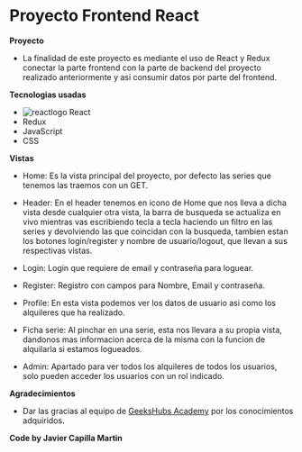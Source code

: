 # Proyecto Frontend React
**Proyecto**
- La finalidad de este proyecto es mediante el uso de React y Redux conectar la parte frontend con la parte de backend del proyecto realizado anteriormente y asi consumir datos por parte del frontend.

**Tecnologias usadas**
- <img src="./assets/icons8-reaccionar" alt="reactlogo"/> React
- Redux
- JavaScript
- CSS

**Vistas**
- Home: Es la vista principal del proyecto, por defecto las series que tenemos las traemos con un GET.

- Header: En el header tenemos en icono de Home que nos lleva a dicha vista desde cualquier otra vista, la barra de busqueda se actualiza en vivo mientras vas escribiendo tecla a tecla haciendo un filtro en las series y devolviendo las que coincidan con la busqueda, tambien estan los botones login/register y nombre de usuario/logout, que llevan a sus respectivas vistas.

- Login: Login que requiere de email y contraseña para loguear.

- Register: Registro con campos para Nombre, Email y contraseña.

- Profile: En esta vista podemos ver los datos de usuario asi como los alquileres que ha realizado.

- Ficha serie: Al pinchar en una serie, esta nos llevara a su propia vista, dandonos mas informacion acerca de la misma con la funcion de alquilarla si estamos logueados.

- Admin: Apartado para ver todos los alquileres de todos los usuarios, solo pueden acceder los usuarios con un rol indicado.

**Agradecimientos**
- Dar las gracias al equipo de <a href="https://geekshubsacademy.com/">GeeksHubs Academy</a> por los conocimientos adquiridos.

**Code by Javier Capilla Martin**